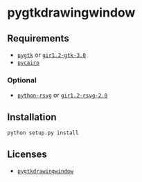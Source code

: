 # pygtkdrawingwindow

## Requirements

- [`pygtk`](http://www.pygtk.org/) or [`gir1.2-gtk-3.0`](https://lazka.github.io/pgi-docs/Gtk-3.0/index.html)
- [`pycairo`](https://cairographics.org/pycairo/)

### Optional

- [`python-rsvg`](http://ftp.gnome.org/pub/GNOME/sources/gnome-python-desktop/) or [`gir1.2-rsvg-2.0`](https://lazka.github.io/pgi-docs/Rsvg-2.0/index.html)

## Installation

```
python setup.py install
```

## Licenses

* [`pygtkdrawingwindow`](LICENSE)
